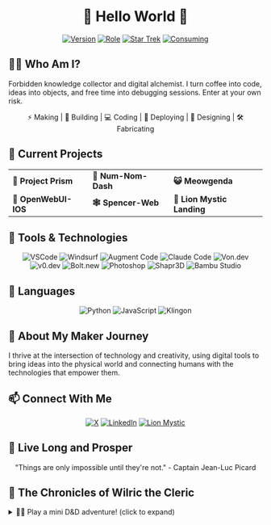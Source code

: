 # <div align="center">👋 Hello World 👋</div>

<div align="center">

[![Version](https://img.shields.io/badge/Version-37-blue?style=for-the-badge)](https://github.com/spenceriam)
[![Role](https://img.shields.io/badge/Role-Creator-orange?style=for-the-badge)](https://github.com/spenceriam)
[![Star Trek](https://img.shields.io/badge/Star%20Trek-TNG-red?style=for-the-badge)](https://github.com/spenceriam)
[![Consuming](https://img.shields.io/badge/Consuming-Coffee-8B4513?style=for-the-badge)](https://github.com/spenceriam)

</div>

## 🧙‍♂️ Who Am I?

Forbidden knowledge collector and digital alchemist. I turn coffee into code, ideas into objects, and free time into debugging sessions. Enter at your own risk.

<div align="center">
  
⚡ Making | 🔧 Building | 💻 Coding | 🤖 Deploying | 🎨 Designing | 🛠️ Fabricating 

</div>

## 🚀 Current Projects

<table>
  <tr>
    <td><b>🌈 Project Prism</b></td>
    <td><b>🍔 Num-Nom-Dash</b></td>
    <td><b>😺 Meowgenda</b></td>
  </tr>
  <tr>
    <td><b>📱 OpenWebUI-IOS</b></td>
    <td><b>🕸️ Spencer-Web</b></td>
    <td><b>🦁 Lion Mystic Landing</b></td>
  </tr>
</table>

## 🔧 Tools & Technologies

<div align="center">

![VSCode](https://img.shields.io/badge/VSCode-007ACC?style=flat-square&logo=visual-studio-code&logoColor=white)
![Windsurf](https://img.shields.io/badge/Windsurf-2B9EBC?style=flat-square)
![Augment Code](https://img.shields.io/badge/Augment%20Code-6610f2?style=flat-square)
![Claude Code](https://img.shields.io/badge/Claude%20Code-3D4599?style=flat-square)
![Von.dev](https://img.shields.io/badge/Von.dev-000000?style=flat-square)
![v0.dev](https://img.shields.io/badge/v0.dev-FF5733?style=flat-square)
![Bolt.new](https://img.shields.io/badge/Bolt.new-FFA500?style=flat-square)
![Photoshop](https://img.shields.io/badge/Photoshop-31A8FF?style=flat-square&logo=adobe-photoshop&logoColor=white)
![Shapr3D](https://img.shields.io/badge/Shapr3D-FF0000?style=flat-square)
![Bambu Studio](https://img.shields.io/badge/Bambu%20Studio-88CE02?style=flat-square)

</div>

## 💬 Languages

<div align="center">

![Python](https://img.shields.io/badge/Python-3776AB?style=flat-square&logo=python&logoColor=white)
![JavaScript](https://img.shields.io/badge/JavaScript-F7DF1E?style=flat-square&logo=javascript&logoColor=black)
![Klingon](https://img.shields.io/badge/Klingon-BA0C2F?style=flat-square)

</div>

## 🔮 About My Maker Journey

I thrive at the intersection of technology and creativity, using digital tools to bring ideas into the physical world and connecting humans with the technologies that empower them.

## 📫 Connect With Me

<div align="center">

[![X](https://img.shields.io/badge/X-black?style=flat-square&logo=x&logoColor=white)](https://x.com/spencer_i_am)
[![LinkedIn](https://img.shields.io/badge/LinkedIn-0077B5?style=flat-square&logo=linkedin&logoColor=white)](https://www.linkedin.com/in/spencerfrancisco/)
[![Lion Mystic](https://img.shields.io/badge/Lion%20Mystic-FFA500?style=flat-square)](https://lionmystic.com/)

</div>

## 🖖 Live Long and Prosper

<div align="center">

"Things are only impossible until they're not." - Captain Jean-Luc Picard

<!--
**spenceriam/spenceriam** is a ✨ special ✨ repository because its `README.md` appears on your GitHub profile.
-->

</div>

## 🎲 The Chronicles of Wilric the Cleric
<details>
<summary>🧙‍♂️ Play a mini D&D adventure! (click to expand)</summary>

## THE TOMB OF SHADOWS
### A 1st Edition D&D-style Adventure

```
You are WILRIC, a devout cleric sworn to the service of the light.
Word has reached your temple of an ancient evil stirring beneath 
the old burial grounds. Armed with your holy symbol and mace, you
venture forth into the darkness...
```

<div align="center">
  <table>
    <tr><td align="center"><b>⚔️ BEGIN YOUR QUEST ⚔️</b></td></tr>
  </table>
</div>

You stand before the entrance to the tomb. Crumbling stone steps lead down into darkness. The air is damp and carries the scent of decay.

<div align="center">
  <table>
    <tr>
      <td><a href="https://github.com/spenceriam#dungeon-entrance">Light a torch and proceed</a></td>
      <td><a href="https://github.com/spenceriam#cast-light">Cast Light spell</a></td>
      <td><a href="https://github.com/spenceriam#turn-back">Turn back</a></td>
    </tr>
  </table>
</div>

---

<div id="dungeon-entrance">
  <b>⚔️ Lighting a torch...</b><br>
  The flame sputters to life, casting long shadows on the ancient walls. As you descend, you hear a faint skittering sound. The passage opens into a chamber with three doors.
  
  <div align="center">
    <table>
      <tr>
        <td><a href="https://github.com/spenceriam#left-door">Try left door</a></td>
        <td><a href="https://github.com/spenceriam#center-door">Try center door</a></td>
        <td><a href="https://github.com/spenceriam#right-door">Try right door</a></td>
      </tr>
    </table>
  </div>
</div>

---

<div id="cast-light">
  <b>⚔️ Casting Light spell...</b><br>
  Your holy symbol glows with divine radiance! The spell illuminates the passage ahead, revealing ancient runes carved into the walls. You recognize them as protective wards. The passage leads to a chamber with three doors.
  
  <div align="center">
    <table>
      <tr>
        <td><a href="https://github.com/spenceriam#left-door">Try left door</a></td>
        <td><a href="https://github.com/spenceriam#center-door">Try center door</a></td>
        <td><a href="https://github.com/spenceriam#right-door">Try right door</a></td>
      </tr>
    </table>
  </div>
</div>

---

<div id="turn-back">
  <b>⚔️ Turning back...</b><br>
  As you turn to leave, the ground trembles. A voice echoes: "Wilric... the darkness grows... we need your aid." Your holy symbol pulses with warmth. This is your calling.
  
  <div align="center">
    <table>
      <tr>
        <td><a href="https://github.com/spenceriam#dungeon-entrance">Light a torch and enter</a></td>
        <td><a href="https://github.com/spenceriam#cast-light">Cast Light spell</a></td>
      </tr>
    </table>
  </div>
</div>

---

<div id="left-door">
  <b>⚔️ The left door...</b><br>
  The door opens to reveal a small shrine. An altar to your deity! You feel rejuvenated by its presence. You may rest here safely.
  
  <i>Gained: +5 Hit Points, Blessed status</i>
  
  <div align="center">
    <table>
      <tr>
        <td><a href="https://github.com/spenceriam#center-door">Try center door</a></td>
        <td><a href="https://github.com/spenceriam#right-door">Try right door</a></td>
      </tr>
    </table>
  </div>
</div>

---

<div id="center-door">
  <b>⚔️ The center door...</b><br>
  The door creaks open. Suddenly, skeletons rise from the ground! Roll initiative!
  
  <i>Combat: 3 Skeletons (AC: 7, HD: 1, HP: 4 each, Attack: +1)</i>
  
  You clutch your holy symbol and cry out "BEGONE!" The power of your faith sends forth divine energy!
  
  <i>Turn Undead check: Success! Two skeletons crumble to dust. One remains.</i>
  
  The last skeleton lunges! Your mace connects with a satisfying crack.
  
  <i>Attack roll: 15 (Hit!) Damage: 6</i>
  
  The final skeleton collapses into a pile of bones.
  
  <div align="center">
    <table>
      <tr>
        <td><a href="https://github.com/spenceriam#treasure-room">Search the room</a></td>
        <td><a href="https://github.com/spenceriam#left-door">Return to left door</a></td>
        <td><a href="https://github.com/spenceriam#right-door">Try right door</a></td>
      </tr>
    </table>
  </div>
</div>

---

<div id="right-door">
  <b>⚔️ The right door...</b><br>
  Behind this door is a dark, flooded chamber. The water is knee-deep and ice-cold. Something moves beneath the surface...
  
  <i>Save vs Paralysis: Passed!</i>
  
  You dodge as a giant leech bursts from the water! Swift prayer and a well-placed mace blow dispatches the creature.
  
  Wading through the water, you spot a glint of metal in the corner.
  
  <div align="center">
    <table>
      <tr>
        <td><a href="https://github.com/spenceriam#magic-item">Investigate the metal object</a></td>
        <td><a href="https://github.com/spenceriam#left-door">Return to left door</a></td>
        <td><a href="https://github.com/spenceriam#center-door">Return to center door</a></td>
      </tr>
    </table>
  </div>
</div>

---

<div id="treasure-room">
  <b>⚔️ Searching the room...</b><br>
  Among the skeletal remains, you find a small chest. Inside is a potion of healing and 25 gold pieces.
  
  <i>Gained: Potion of Healing, 25 GP</i>
  
  A passage behind the altar leads deeper into the tomb.
  
  <div align="center">
    <table>
      <tr>
        <td><a href="https://github.com/spenceriam#final-chamber">Continue deeper</a></td>
        <td><a href="https://github.com/spenceriam#left-door">Return to the shrine</a></td>
        <td><a href="https://github.com/spenceriam#right-door">Check the right door</a></td>
      </tr>
    </table>
  </div>
</div>

---

<div id="magic-item">
  <b>⚔️ The metal object is...</b><br>
  A silver wand with ancient runes! You recognize it as a Wand of Enemy Detection, with 3 charges.
  
  <i>Gained: Wand of Enemy Detection (3 charges)</i>
  
  The far wall has a small passage you could squeeze through.
  
  <div align="center">
    <table>
      <tr>
        <td><a href="https://github.com/spenceriam#final-chamber">Squeeze through passage</a></td>
        <td><a href="https://github.com/spenceriam#left-door">Return to the shrine</a></td>
        <td><a href="https://github.com/spenceriam#center-door">Check center room</a></td>
      </tr>
    </table>
  </div>
</div>

---

<div id="final-chamber">
  <b>⚔️ The burial chamber...</b><br>
  You enter a grand burial chamber. In the center stands a sarcophagus, its lid slowly sliding open. A spectral figure rises - the tomb's guardian!
  
  <i>BOSS ENCOUNTER: Wraith Lord (AC: 3, HD: 5, HP: 20, Special: Drain Life)</i>
  
  "Foolish mortal! Your light cannot pierce my darkness!"
  
  <div align="center">
    <table>
      <tr>
        <td><a href="https://github.com/spenceriam#turn-wraith">Attempt to Turn Undead</a></td>
        <td><a href="https://github.com/spenceriam#use-wand">Use the Wand</a></td>
        <td><a href="https://github.com/spenceriam#direct-attack">Attack directly</a></td>
      </tr>
    </table>
  </div>
</div>

---

<div id="turn-wraith">
  <b>⚔️ Turning the Wraith...</b><br>
  You raise your holy symbol, which blazes with divine light! The wraith recoils!
  
  <i>Turn Undead check: Partial success! The wraith is weakened but not destroyed.</i>
  
  "Your faith is strong, cleric, but not strong enough!"
  
  The weakened wraith lunges at you.
  
  <div align="center">
    <table>
      <tr>
        <td><a href="https://github.com/spenceriam#use-wand">Use the Wand</a></td>
        <td><a href="https://github.com/spenceriam#direct-attack">Attack directly</a></td>
        <td><a href="https://github.com/spenceriam#use-potion">Drink Healing Potion</a></td>
      </tr>
    </table>
  </div>
</div>

---

<div id="use-wand">
  <b>⚔️ Using the Wand...</b><br>
  You point the silver wand at the wraith. It pulses with magical energy, revealing the wraith's spiritual anchor - the amulet in the sarcophagus!
  
  "NO! MY TALISMAN!"
  
  <div align="center">
    <table>
      <tr>
        <td><a href="https://github.com/spenceriam#destroy-amulet">Destroy the amulet</a></td>
        <td><a href="https://github.com/spenceriam#direct-attack">Attack the wraith</a></td>
      </tr>
    </table>
  </div>
</div>

---

<div id="direct-attack">
  <b>⚔️ Attacking the wraith...</b><br>
  Your mace passes through the wraith's incorporeal form, but your faith imbues it with power to harm the undead!
  
  <i>Attack roll: 17 (Hit!) Damage: 7</i>
  
  The wraith howls in anger and slashes at you with ghostly claws.
  
  <i>Wraith attacks: Hit! You take 4 damage and feel weakened.</i>
  
  <div align="center">
    <table>
      <tr>
        <td><a href="https://github.com/spenceriam#turn-wraith">Attempt to Turn Undead</a></td>
        <td><a href="https://github.com/spenceriam#use-wand">Use the Wand</a></td>
        <td><a href="https://github.com/spenceriam#use-potion">Drink Healing Potion</a></td>
      </tr>
    </table>
  </div>
</div>

---

<div id="use-potion">
  <b>⚔️ Drinking the potion...</b><br>
  The healing liquid restores your strength and vitality!
  
  <i>Healed: 8 Hit Points, Removed: Weakened status</i>
  
  Renewed, you face the wraith with determination.
  
  <div align="center">
    <table>
      <tr>
        <td><a href="https://github.com/spenceriam#turn-wraith">Attempt to Turn Undead</a></td>
        <td><a href="https://github.com/spenceriam#use-wand">Use the Wand</a></td>
        <td><a href="https://github.com/spenceriam#direct-attack">Attack directly</a></td>
      </tr>
    </table>
  </div>
</div>

---

<div id="destroy-amulet">
  <b>⚔️ The final blow...</b><br>
  You lunge for the sarcophagus and grab the ancient amulet. The wraith shrieks in terror as you raise your holy symbol over it.
  
  "By the light that guides me, I banish you from this realm!"
  
  You smash the amulet with your mace. A blinding flash of light erupts, and the wraith's form dissipates into nothingness.
  
  <b>Victory! The tomb is cleansed of evil.</b>
  
  Among the wraith's treasures, you find an enchanted shield and a scroll of ancient wisdom.
  
  <i>Gained: Shield +1, Scroll of Greater Restoration, 100 GP</i>
  
  The grateful spirits of those trapped by the wraith's power are finally free to rest.
  
  <div align="center">
    <table>
      <tr>
        <td><a href="https://github.com/spenceriam">Return to the temple victorious</a></td>
      </tr>
    </table>
  </div>
</div>

```
GAME CREATED BY WILRIC'S DUNGEON MASTER
You have survived the Tomb of Shadows... this time.
```

</details>
